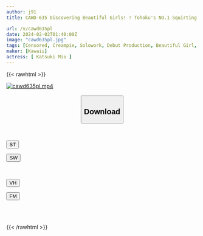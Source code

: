 ```yaml
---
author: j91
title: CAWD-635 Discovering Beautiful Girls! ! Tohoku's NO.1 Squirting Female College Student Mio Katsuki's Miraculous Big Squirt AV Debut

url: /v/cawd635pl
date: 2024-02-02T01:40:00Z
image: "cawd635pl.jpg"
tags: [Censored, Creampie, Solowork, Debut Production, Beautiful Girl, Squirting, Slender	]
maker: [Kawaii]
actress: [ Katsuki Mio ]
---
```



{{< rawhtml >}}

<div class="video" data-videoid="bZwWM0kGW6SPA81">
    <a href="javascript:;">
        <img src="/v/cawd635pl/cawd635pl.jpg" width="WIDTH" height="HEIGHT" alt="cawd635pl.mp4" loading="lazy">
    </a>
</div>

<script type="text/javascript" src="https://j91.asia/asset/on-demand-st.js"></script>

<br>
  <link rel="stylesheet" href="https://j91.asia/asset/bs5.css">
  
  <center>
  <button class="btn btn-primary" type="button" data-bs-toggle="collapse" data-bs-target=".multi-collapse" aria-expanded="false" aria-controls="multiCollapseExample1 multiCollapseExample2"><h2>Download</h2></button></center>
</p>
<div class="row">
  <div class="col">
    <div class="collapse multi-collapse" id="multiCollapseExample1">
      <div class="card card-body">
	      	      <br>
<div class="buttons">  
<p><a href="https://streamtape.to/v/bZwWM0kGW6SPA81" target="_blank"><button class="btn-hover color-3"><i class="fa fa-download"></i> ST</button></a></p>
<p><a href="https://flaswish.com/a0567ndlk426" target="_blank"><button class="btn-hover color-2"><i class="fa fa-download"></i> SW</button></a></p></div>
    </div>
  </div>
</div>
  <div class="col">
    <div class="collapse multi-collapse" id="multiCollapseExample2">
      <div class="card card-body">
	      <br>
<div class="buttons">
<p><a href="javascript:;" target="_blank"><button class="btn-hover color-9"><i class="fa fa-download"></i> VH</button></a></p>
<p><a href="javascript:;" target="_blank"><button class="btn-hover color-8"><i class="fa fa-download"></i> FM</button></a></p></div>
<br><br>
      </div>
    </div>
  </div>
</div>

{{< /rawhtml >}}